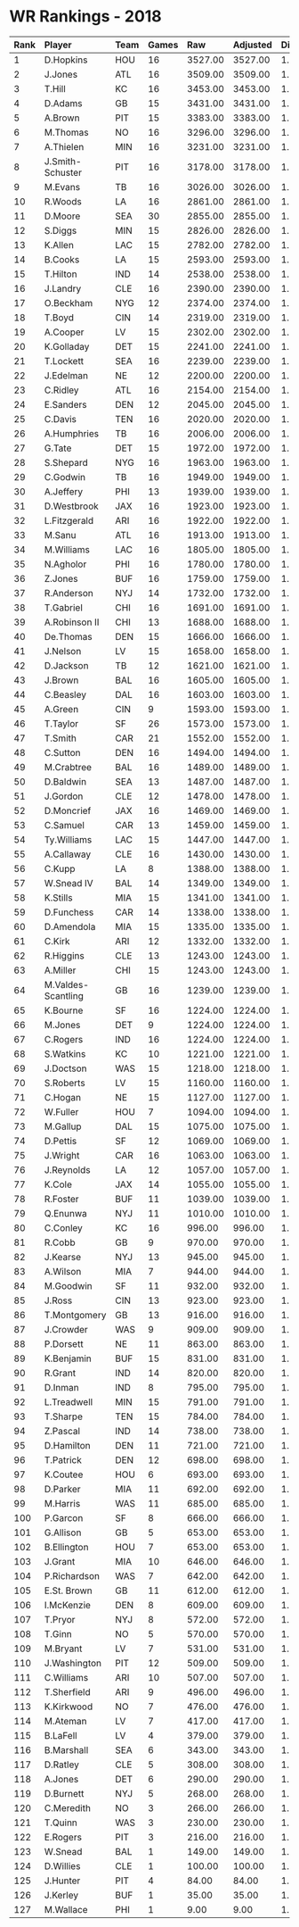 # WR Rankings - 2018

| Rank | Player             | Team | Games | Raw     | Adjusted | Difficulty | Avg/Game | Typical | Consistency | Trend    |
| :----| :------------------| :----| :-----| :-------| :--------| :----------| :--------| :-------| :-----------| :--------|
| 1    | D.Hopkins          | HOU  | 16    | 3527.00 | 3527.00  | 1.000      | 220.44   | 217.50  | 8/1/7       | +75.3%   |
| 2    | J.Jones            | ATL  | 16    | 3509.00 | 3509.00  | 1.000      | 219.31   | 217.50  | 6/1/9       | +79.4%   |
| 3    | T.Hill             | KC   | 16    | 3453.00 | 3453.00  | 1.000      | 215.81   | 232.00  | 10/0/6      | +147.4%  |
| 4    | D.Adams            | GB   | 15    | 3431.00 | 3431.00  | 1.000      | 228.73   | 225.00  | 7/3/5       | +38.9%   |
| 5    | A.Brown            | PIT  | 15    | 3383.00 | 3383.00  | 1.000      | 225.53   | 219.00  | 7/2/6       | +72.6%   |
| 6    | M.Thomas           | NO   | 16    | 3296.00 | 3296.00  | 1.000      | 206.00   | 203.50  | 8/1/7       | +146.6%  |
| 7    | A.Thielen          | MIN  | 16    | 3231.00 | 3231.00  | 1.000      | 201.94   | 209.00  | 8/0/8       | +114.3%  |
| 8    | J.Smith-Schuster   | PIT  | 16    | 3178.00 | 3178.00  | 1.000      | 198.62   | 188.00  | 7/3/6       | +99.0%   |
| 9    | M.Evans            | TB   | 16    | 3026.00 | 3026.00  | 1.000      | 189.12   | 201.00  | 8/1/7       | +106.3%  |
| 10   | R.Woods            | LA   | 16    | 2861.00 | 2861.00  | 1.000      | 178.81   | 179.00  | 8/2/6       | +72.2%   |
| 11   | D.Moore            | SEA  | 30    | 2855.00 | 2855.00  | 1.000      | 95.17    | 83.50   | 16/0/14     | +332.6%  |
| 12   | S.Diggs            | MIN  | 15    | 2826.00 | 2826.00  | 1.000      | 188.40   | 181.50  | 8/0/7       | +128.7%  |
| 13   | K.Allen            | LAC  | 15    | 2782.00 | 2782.00  | 1.000      | 185.47   | 181.50  | 7/2/6       | +80.6%   |
| 14   | B.Cooks            | LA   | 15    | 2593.00 | 2593.00  | 1.000      | 172.87   | 174.00  | 7/2/6       | +96.8%   |
| 15   | T.Hilton           | IND  | 14    | 2538.00 | 2538.00  | 1.000      | 181.29   | 170.00  | 5/3/6       | +89.4%   |
| 16   | J.Landry           | CLE  | 16    | 2390.00 | 2390.00  | 1.000      | 149.38   | 160.50  | 10/0/6      | +112.8%  |
| 17   | O.Beckham          | NYG  | 12    | 2374.00 | 2374.00  | 1.000      | 197.83   | 199.00  | 6/0/6       | INACTIVE |
| 18   | T.Boyd             | CIN  | 14    | 2319.00 | 2319.00  | 1.000      | 165.64   | 165.00  | 7/1/6       | +135.6%  |
| 19   | A.Cooper           | LV   | 15    | 2302.00 | 2302.00  | 1.000      | 153.47   | 137.00  | 8/0/7       | +386.4%  |
| 20   | K.Golladay         | DET  | 15    | 2241.00 | 2241.00  | 1.000      | 149.40   | 153.50  | 6/2/7       | +153.5%  |
| 21   | T.Lockett          | SEA  | 16    | 2239.00 | 2239.00  | 1.000      | 139.94   | 148.00  | 8/3/5       | +64.7%   |
| 22   | J.Edelman          | NE   | 12    | 2200.00 | 2200.00  | 1.000      | 183.33   | 189.50  | 5/3/4       | +36.3%   |
| 23   | C.Ridley           | ATL  | 16    | 2154.00 | 2154.00  | 1.000      | 134.62   | 142.50  | 9/1/6       | +213.4%  |
| 24   | E.Sanders          | DEN  | 12    | 2045.00 | 2045.00  | 1.000      | 170.42   | 175.00  | 6/0/6       | INACTIVE |
| 25   | C.Davis            | TEN  | 16    | 2020.00 | 2020.00  | 1.000      | 126.25   | 107.00  | 8/1/7       | +179.7%  |
| 26   | A.Humphries        | TB   | 16    | 2006.00 | 2006.00  | 1.000      | 125.38   | 124.00  | 8/2/6       | +126.7%  |
| 27   | G.Tate             | DET  | 15    | 1972.00 | 1972.00  | 1.000      | 131.47   | 147.50  | 9/2/4       | +172.7%  |
| 28   | S.Shepard          | NYG  | 16    | 1963.00 | 1963.00  | 1.000      | 122.69   | 132.00  | 10/2/4      | +114.1%  |
| 29   | C.Godwin           | TB   | 16    | 1949.00 | 1949.00  | 1.000      | 121.81   | 125.00  | 9/1/6       | +199.4%  |
| 30   | A.Jeffery          | PHI  | 13    | 1939.00 | 1939.00  | 1.000      | 149.15   | 152.00  | 7/0/6       | +155.6%  |
| 31   | D.Westbrook        | JAX  | 16    | 1923.00 | 1923.00  | 1.000      | 120.19   | 121.50  | 8/3/5       | +130.4%  |
| 32   | L.Fitzgerald       | ARI  | 16    | 1922.00 | 1922.00  | 1.000      | 120.12   | 120.50  | 7/1/8       | +96.6%   |
| 33   | M.Sanu             | ATL  | 16    | 1913.00 | 1913.00  | 1.000      | 119.56   | 131.00  | 10/1/5      | +102.7%  |
| 34   | M.Williams         | LAC  | 16    | 1805.00 | 1805.00  | 1.000      | 112.81   | 123.00  | 10/1/5      | +207.4%  |
| 35   | N.Agholor          | PHI  | 16    | 1780.00 | 1780.00  | 1.000      | 111.25   | 110.00  | 8/2/6       | +177.1%  |
| 36   | Z.Jones            | BUF  | 16    | 1759.00 | 1759.00  | 1.000      | 109.94   | 125.00  | 10/1/5      | +237.6%  |
| 37   | R.Anderson         | NYJ  | 14    | 1732.00 | 1732.00  | 1.000      | 123.71   | 122.50  | 10/0/4      | +176.5%  |
| 38   | T.Gabriel          | CHI  | 16    | 1691.00 | 1691.00  | 1.000      | 105.69   | 98.00   | 8/1/7       | +134.9%  |
| 39   | A.Robinson II      | CHI  | 13    | 1688.00 | 1688.00  | 1.000      | 129.85   | 132.00  | 8/0/5       | +121.5%  |
| 40   | De.Thomas          | DEN  | 15    | 1666.00 | 1666.00  | 1.000      | 111.07   | 109.50  | 9/0/6       | +111.8%  |
| 41   | J.Nelson           | LV   | 15    | 1658.00 | 1658.00  | 1.000      | 110.53   | 98.00   | 7/0/8       | +443.3%  |
| 42   | D.Jackson          | TB   | 12    | 1621.00 | 1621.00  | 1.000      | 135.08   | 126.00  | 6/1/5       | +144.2%  |
| 43   | J.Brown            | BAL  | 16    | 1605.00 | 1605.00  | 1.000      | 100.31   | 103.00  | 9/1/6       | +295.4%  |
| 44   | C.Beasley          | DAL  | 16    | 1603.00 | 1603.00  | 1.000      | 100.19   | 91.00   | 8/1/7       | +215.3%  |
| 45   | A.Green            | CIN  | 9     | 1593.00 | 1593.00  | 1.000      | 177.00   | 195.50  | 4/2/3       | INACTIVE |
| 46   | T.Taylor           | SF   | 26    | 1573.00 | 1573.00  | 1.000      | 60.50    | 50.50   | 14/2/10     | +315.7%  |
| 47   | T.Smith            | CAR  | 21    | 1552.00 | 1552.00  | 1.000      | 73.90    | 58.50   | 12/1/8      | +839.0%  |
| 48   | C.Sutton           | DEN  | 16    | 1494.00 | 1494.00  | 1.000      | 93.38    | 88.00   | 6/0/10      | +107.4%  |
| 49   | M.Crabtree         | BAL  | 16    | 1489.00 | 1489.00  | 1.000      | 93.06    | 100.00  | 9/0/7       | +177.0%  |
| 50   | D.Baldwin          | SEA  | 13    | 1487.00 | 1487.00  | 1.000      | 114.38   | 110.50  | 8/0/5       | +215.1%  |
| 51   | J.Gordon           | CLE  | 12    | 1478.00 | 1478.00  | 1.000      | 123.17   | 122.50  | 5/2/5       | +97.4%   |
| 52   | D.Moncrief         | JAX  | 16    | 1469.00 | 1469.00  | 1.000      | 91.81    | 101.50  | 9/0/7       | +308.3%  |
| 53   | C.Samuel           | CAR  | 13    | 1459.00 | 1459.00  | 1.000      | 112.23   | 108.00  | 5/0/8       | +139.1%  |
| 54   | Ty.Williams        | LAC  | 15    | 1447.00 | 1447.00  | 1.000      | 96.47    | 74.50   | 6/0/9       | +171.2%  |
| 55   | A.Callaway         | CLE  | 16    | 1430.00 | 1430.00  | 1.000      | 89.38    | 96.00   | 9/0/7       | +279.9%  |
| 56   | C.Kupp             | LA   | 8     | 1388.00 | 1388.00  | 1.000      | 173.50   | 172.00  | 3/1/4       | INACTIVE |
| 57   | W.Snead IV         | BAL  | 14    | 1349.00 | 1349.00  | 1.000      | 96.36    | 101.50  | 5/0/9       | +95.2%   |
| 58   | K.Stills           | MIA  | 15    | 1341.00 | 1341.00  | 1.000      | 89.40    | 85.50   | 10/1/4      | +285.6%  |
| 59   | D.Funchess         | CAR  | 14    | 1338.00 | 1338.00  | 1.000      | 95.57    | 110.00  | 9/1/4       | +182.3%  |
| 60   | D.Amendola         | MIA  | 15    | 1335.00 | 1335.00  | 1.000      | 89.00    | 87.00   | 10/0/5      | +120.7%  |
| 61   | C.Kirk             | ARI  | 12    | 1332.00 | 1332.00  | 1.000      | 111.00   | 124.00  | 6/1/5       | INACTIVE |
| 62   | R.Higgins          | CLE  | 13    | 1243.00 | 1243.00  | 1.000      | 95.62    | 95.50   | 7/0/6       | +152.5%  |
| 63   | A.Miller           | CHI  | 15    | 1243.00 | 1243.00  | 1.000      | 82.87    | 76.50   | 6/1/8       | +216.8%  |
| 64   | M.Valdes-Scantling | GB   | 16    | 1239.00 | 1239.00  | 1.000      | 77.44    | 83.50   | 8/0/8       | +484.5%  |
| 65   | K.Bourne           | SF   | 16    | 1224.00 | 1224.00  | 1.000      | 76.50    | 82.00   | 8/3/5       | +212.1%  |
| 66   | M.Jones            | DET  | 9     | 1224.00 | 1224.00  | 1.000      | 136.00   | 130.50  | 5/0/4       | INACTIVE |
| 67   | C.Rogers           | IND  | 16    | 1224.00 | 1224.00  | 1.000      | 76.50    | 97.00   | 11/1/4      | +412.0%  |
| 68   | S.Watkins          | KC   | 10    | 1221.00 | 1221.00  | 1.000      | 122.10   | 121.50  | 4/2/4       | INACTIVE |
| 69   | J.Doctson          | WAS  | 15    | 1218.00 | 1218.00  | 1.000      | 81.20    | 91.00   | 8/2/5       | +154.1%  |
| 70   | S.Roberts          | LV   | 15    | 1160.00 | 1160.00  | 1.000      | 77.33    | 66.50   | 4/2/9       | +124.8%  |
| 71   | C.Hogan            | NE   | 15    | 1127.00 | 1127.00  | 1.000      | 75.13    | 83.00   | 10/0/5      | +320.8%  |
| 72   | W.Fuller           | HOU  | 7     | 1094.00 | 1094.00  | 1.000      | 156.29   | 145.00  | 2/2/3       | INACTIVE |
| 73   | M.Gallup           | DAL  | 15    | 1075.00 | 1075.00  | 1.000      | 71.67    | 63.00   | 8/0/7       | +228.7%  |
| 74   | D.Pettis           | SF   | 12    | 1069.00 | 1069.00  | 1.000      | 89.08    | 73.50   | 7/0/5       | +754.5%  |
| 75   | J.Wright           | CAR  | 16    | 1063.00 | 1063.00  | 1.000      | 66.44    | 65.00   | 8/2/6       | +165.3%  |
| 76   | J.Reynolds         | LA   | 12    | 1057.00 | 1057.00  | 1.000      | 88.08    | 106.00  | 8/0/4       | +456.5%  |
| 77   | K.Cole             | JAX  | 14    | 1055.00 | 1055.00  | 1.000      | 75.36    | 69.50   | 7/0/7       | +352.4%  |
| 78   | R.Foster           | BUF  | 11    | 1039.00 | 1039.00  | 1.000      | 94.45    | 87.50   | 5/0/6       | +556.7%  |
| 79   | Q.Enunwa           | NYJ  | 11    | 1010.00 | 1010.00  | 1.000      | 91.82    | 82.50   | 6/0/5       | INACTIVE |
| 80   | C.Conley           | KC   | 16    | 996.00  | 996.00   | 1.000      | 62.25    | 59.50   | 10/0/6      | +316.1%  |
| 81   | R.Cobb             | GB   | 9     | 970.00  | 970.00   | 1.000      | 107.78   | 81.00   | 3/2/4       | +108.5%  |
| 82   | J.Kearse           | NYJ  | 13    | 945.00  | 945.00   | 1.000      | 72.69    | 59.00   | 7/0/6       | +308.2%  |
| 83   | A.Wilson           | MIA  | 7     | 944.00  | 944.00   | 1.000      | 134.86   | 110.50  | 4/0/3       | INACTIVE |
| 84   | M.Goodwin          | SF   | 11    | 932.00  | 932.00   | 1.000      | 84.73    | 76.50   | 6/1/4       | +321.0%  |
| 85   | J.Ross             | CIN  | 13    | 923.00  | 923.00   | 1.000      | 71.00    | 74.50   | 7/0/6       | +222.1%  |
| 86   | T.Montgomery       | GB   | 13    | 916.00  | 916.00   | 1.000      | 70.46    | 71.00   | 7/1/5       | +290.1%  |
| 87   | J.Crowder          | WAS  | 9     | 909.00  | 909.00   | 1.000      | 101.00   | 105.00  | 5/1/3       | +104.1%  |
| 88   | P.Dorsett          | NE   | 11    | 863.00  | 863.00   | 1.000      | 78.45    | 88.50   | 7/0/4       | +392.0%  |
| 89   | K.Benjamin         | BUF  | 15    | 831.00  | 831.00   | 1.000      | 55.40    | 56.50   | 8/0/7       | +205.5%  |
| 90   | R.Grant            | IND  | 14    | 820.00  | 820.00   | 1.000      | 58.57    | 71.00   | 10/0/4      | +381.6%  |
| 91   | D.Inman            | IND  | 8     | 795.00  | 795.00   | 1.000      | 99.38    | 109.50  | 4/0/4       | +175.0%  |
| 92   | L.Treadwell        | MIN  | 15    | 791.00  | 791.00   | 1.000      | 52.73    | 50.50   | 7/1/7       | +165.6%  |
| 93   | T.Sharpe           | TEN  | 15    | 784.00  | 784.00   | 1.000      | 52.27    | 52.00   | 9/0/6       | +739.5%  |
| 94   | Z.Pascal           | IND  | 14    | 738.00  | 738.00   | 1.000      | 52.71    | 50.50   | 10/0/4      | +784.0%  |
| 95   | D.Hamilton         | DEN  | 11    | 721.00  | 721.00   | 1.000      | 65.55    | 69.00   | 6/0/5       | +2677.8% |
| 96   | T.Patrick          | DEN  | 12    | 698.00  | 698.00   | 1.000      | 58.17    | 53.50   | 7/0/5       | +907.9%  |
| 97   | K.Coutee           | HOU  | 6     | 693.00  | 693.00   | 1.000      | 115.50   | 105.50  | 3/0/3       | INACTIVE |
| 98   | D.Parker           | MIA  | 11    | 692.00  | 692.00   | 1.000      | 62.91    | 62.50   | 7/1/3       | +585.6%  |
| 99   | M.Harris           | WAS  | 11    | 685.00  | 685.00   | 1.000      | 62.27    | 55.00   | 6/1/4       | +521.4%  |
| 100  | P.Garcon           | SF   | 8     | 666.00  | 666.00   | 1.000      | 83.25    | 90.50   | 3/1/4       | INACTIVE |
| 101  | G.Allison          | GB   | 5     | 653.00  | 653.00   | 1.000      | 130.60   | 145.50  | 2/0/3       | INACTIVE |
| 102  | B.Ellington        | HOU  | 7     | 653.00  | 653.00   | 1.000      | 93.29    | 94.00   | 3/0/4       | INACTIVE |
| 103  | J.Grant            | MIA  | 10    | 646.00  | 646.00   | 1.000      | 64.60    | 61.00   | 5/1/4       | INACTIVE |
| 104  | P.Richardson       | WAS  | 7     | 642.00  | 642.00   | 1.000      | 91.71    | 92.50   | 3/1/3       | INACTIVE |
| 105  | E.St. Brown        | GB   | 11    | 612.00  | 612.00   | 1.000      | 55.64    | 62.00   | 8/0/3       | +284.6%  |
| 106  | I.McKenzie         | DEN  | 8     | 609.00  | 609.00   | 1.000      | 76.12    | 84.50   | 4/0/4       | +374.5%  |
| 107  | T.Pryor            | NYJ  | 8     | 572.00  | 572.00   | 1.000      | 71.50    | 91.00   | 6/0/2       | INACTIVE |
| 108  | T.Ginn             | NO   | 5     | 570.00  | 570.00   | 1.000      | 114.00   | 123.00  | 2/1/2       | N/A      |
| 109  | M.Bryant           | LV   | 7     | 531.00  | 531.00   | 1.000      | 75.86    | 75.50   | 4/1/2       | INACTIVE |
| 110  | J.Washington       | PIT  | 12    | 509.00  | 509.00   | 1.000      | 42.42    | 48.00   | 7/2/3       | +365.6%  |
| 111  | C.Williams         | ARI  | 10    | 507.00  | 507.00   | 1.000      | 50.70    | 54.00   | 6/0/4       | +351.1%  |
| 112  | T.Sherfield        | ARI  | 9     | 496.00  | 496.00   | 1.000      | 55.11    | 60.50   | 6/0/3       | +892.4%  |
| 113  | K.Kirkwood         | NO   | 7     | 476.00  | 476.00   | 1.000      | 68.00    | 67.00   | 3/1/3       | +37.5%   |
| 114  | M.Ateman           | LV   | 7     | 417.00  | 417.00   | 1.000      | 59.57    | 59.00   | 3/0/4       | +242.0%  |
| 115  | B.LaFell           | LV   | 4     | 379.00  | 379.00   | 1.000      | 94.75    | 111.00  | 3/0/1       | INACTIVE |
| 116  | B.Marshall         | SEA  | 6     | 343.00  | 343.00   | 1.000      | 57.17    | 58.00   | 3/0/3       | INACTIVE |
| 117  | D.Ratley           | CLE  | 5     | 308.00  | 308.00   | 1.000      | 61.60    | 48.50   | 3/0/2       | INACTIVE |
| 118  | A.Jones            | DET  | 6     | 290.00  | 290.00   | 1.000      | 48.33    | 50.00   | 4/0/2       | +525.0%  |
| 119  | D.Burnett          | NYJ  | 5     | 268.00  | 268.00   | 1.000      | 53.60    | 55.50   | 3/0/2       | N/A      |
| 120  | C.Meredith         | NO   | 3     | 266.00  | 266.00   | 1.000      | 88.67    | 88.67   | 2/0/1       | INACTIVE |
| 121  | T.Quinn            | WAS  | 3     | 230.00  | 230.00   | 1.000      | 76.67    | 76.67   | 1/0/2       | INACTIVE |
| 122  | E.Rogers           | PIT  | 3     | 216.00  | 216.00   | 1.000      | 72.00    | 72.00   | 2/0/1       | N/A      |
| 123  | W.Snead            | BAL  | 1     | 149.00  | 149.00   | 1.000      | 149.00   | 149.00  | 0/1/0       | INACTIVE |
| 124  | D.Willies          | CLE  | 1     | 100.00  | 100.00   | 1.000      | 100.00   | 100.00  | 0/1/0       | INACTIVE |
| 125  | J.Hunter           | PIT  | 4     | 84.00   | 84.00    | 1.000      | 21.00    | 26.00   | 2/0/2       | INACTIVE |
| 126  | J.Kerley           | BUF  | 1     | 35.00   | 35.00    | 1.000      | 35.00    | 35.00   | 0/1/0       | INACTIVE |
| 127  | M.Wallace          | PHI  | 1     | 9.00    | 9.00     | 1.000      | 9.00     | 9.00    | 0/1/0       | INACTIVE |

